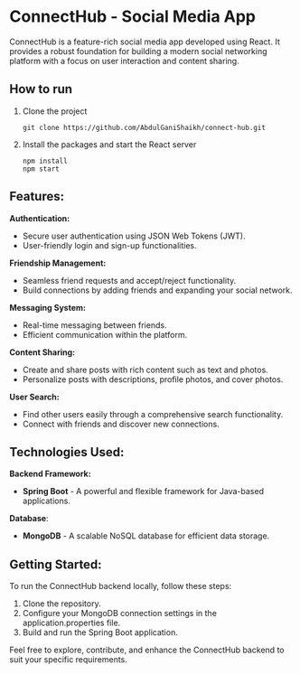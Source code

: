 # ConnectHub - Social Media App

ConnectHub is a feature-rich social media app developed using React. It provides a robust foundation for building a modern social networking platform with a focus on user interaction and content sharing.

## How to run

1.  Clone the project

        git clone https://github.com/AbdulGaniShaikh/connect-hub.git

2.  Install the packages and start the React server

        npm install
        npm start

## Features:

**Authentication:**

- Secure user authentication using JSON Web Tokens (JWT).
- User-friendly login and sign-up functionalities.

**Friendship Management:**

- Seamless friend requests and accept/reject functionality.
- Build connections by adding friends and expanding your social network.

**Messaging System:**

- Real-time messaging between friends.
- Efficient communication within the platform.

**Content Sharing:**

- Create and share posts with rich content such as text and photos.
- Personalize posts with descriptions, profile photos, and cover photos.

**User Search:**

- Find other users easily through a comprehensive search functionality.
- Connect with friends and discover new connections.

## Technologies Used:

**Backend Framework:**

- **Spring Boot** - A powerful and flexible framework for Java-based
  applications.

**Database**:

- **MongoDB** - A scalable NoSQL database for efficient data storage.

## Getting Started:

To run the ConnectHub backend locally, follow these steps:

1. Clone the repository.
2. Configure your MongoDB connection settings in the
   application.properties file.
3. Build and run the Spring Boot application.

Feel free to explore, contribute, and enhance the ConnectHub backend to suit your specific requirements.
